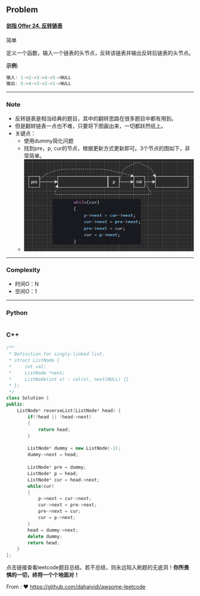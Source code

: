 ## Problem

#### [剑指 Offer 24. 反转链表](https://leetcode-cn.com/problems/fan-zhuan-lian-biao-lcof/)

简单

定义一个函数，输入一个链表的头节点，反转该链表并输出反转后链表的头节点。

 

**示例:**

```c++
输入: 1->2->3->4->5->NULL
输出: 5->4->3->2->1->NULL
```

 

------

### Note

- 反转链表是相当经典的题目，其中的翻转思路在很多题目中都有用到。
- 但是翻转链表一点也不难，只要将下图画出来，一切都跃然纸上。
- 关键点：
  - 使用dummy简化问题
  - 找到pre，p, cur的节点，根据更新方式更新即可。3个节点的图如下，非常简单。
  - ![image-20220506103758946](imgs/image-20220506103758946.png)


------

### Complexity

- 时间O：N
- 空间O：1

------

### Python

```python

```

### C++

```C++
/**
 * Definition for singly-linked list.
 * struct ListNode {
 *     int val;
 *     ListNode *next;
 *     ListNode(int x) : val(x), next(NULL) {}
 * };
 */
class Solution {
public:
    ListNode* reverseList(ListNode* head) {
        if(!head || !head->next)
        {
            return head;
        }

        ListNode* dummy = new ListNode(-1);
        dummy->next = head;

        ListNode* pre = dummy;
        ListNode* p = head;
        ListNode* cur = head->next;
        while(cur)
        {
            p->next = cur->next;
            cur->next = pre->next;
            pre->next = cur;
            cur = p->next;
        } 
        head = dummy->next;
        delete dummy;
        return head;
    }
};
```



点击链接查看leetcode题目总结。若不总结，则永远陷入刷题的无底洞！**你所畏惧的一切，终将一个个地面对！**

From : :heart: https://github.com/dahaiyidi/awsome-leetcode

